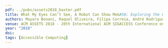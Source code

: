 ```yaml
---
pdf: ../pubs/assets2018_baxter.pdf
title: What My Eyes Can’t See, A Robot Can Show Me&#58; Exploring the Collaboration Between Blind People and Robots
authors: Mayara Bonani, Raquel Oliveira, Filipa Correia, André Rodrigues, Tiago Guerreiro, Ana Paiva
venue: ACM ASSETS 2018 - 20th International ACM SIGACCESS Conference on Computers and Accessibility, Galway, Ireland, October, 2018
year: "2018"
doi: 
tags: [Accessible Computing]
---
```

